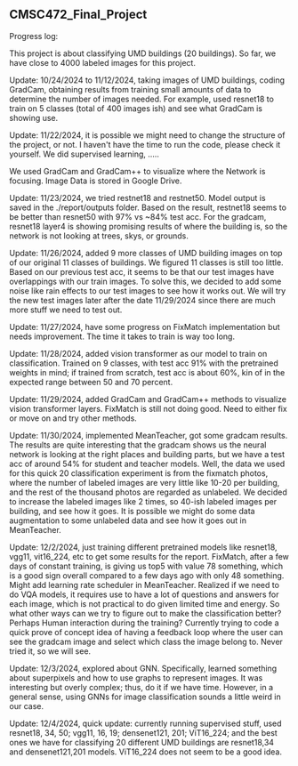 ## CMSC472_Final_Project

Progress log:

This project is about classifying UMD buildings (20 buildings). So far, we have close to 4000 labeled images for this project.


Update: 10/24/2024 to 11/12/2024, taking images of UMD buildings, coding GradCam, obtaining results from training small amounts of data to determine the number of images needed. For example, used resnet18 to train on 5 classes (total of 400 images ish) and see what GradCam is showing use. 


Update: 11/22/2024, it is possible we might need to change the structure of the project, or not.
I haven't have the time to run the code, please check it yourself. We did supervised learning, .....


We used GradCam and GradCam++ to visualize where the Network is focusing. Image Data is stored in Google Drive. 

Update: 11/23/2024, we tried restnet18 and restnet50. Model output is saved in the ./report/outputs folder. Based on the result, restnet18 seems to be better than resnet50 with 97% vs ~84% test acc. For the gradcam, resnet18 layer4 is showing promising results of where the building is, so the network is not looking at trees, skys, or grounds.


Update: 11/26/2024, added 9 more classes of UMD building images on top of our original 11 classes of buildings. We figured 11 classes is still too little. Based on our previous test acc, it seems to be that our test images have overlappings with our train images. To solve this, we decided to add some noise like rain effects to our test images to see how it works out. We will try the new test images later after the date 11/29/2024 since there are much more stuff we need to test out.


Update: 11/27/2024, have some progress on FixMatch implementation but needs improvement. The time it takes to train is way too long.


Update: 11/28/2024, added vision transformer as our model to train on classification. Trained on 9 classes, with test acc 91% with the pretrained weights in mind; if trained from scratch, test acc is about 60%, kin  of in the expected range between 50 and 70 percent.


Update: 11/29/2024, added GradCam and GradCam++ methods to visualize vision transformer layers. FixMatch is still not doing good. Need to either fix or move on and try other methods.


Update: 11/30/2024, implemented MeanTeacher, got some gradcam results. The results are quite interesting that the gradcam shows us the neural network is looking at the right places and building parts, but we have a test acc of around 54% for student and teacher models. Well, the data we used for this quick 20 classification experiment is from the fixmatch photos, where the number of labeled images are very little like 10-20 per building, and the rest of the thousand photos are regarded as unlabeled. We decided to increase the labeled images like 2 times, so 40-ish labeled images per building, and see how it goes. It is possible we might do some data augmentation to some unlabeled data and see how it goes out in MeanTeacher.


Update: 12/2/2024, just training different pretrained models like resnet18, vgg11, vit16_224, etc to get some results for the report. FixMatch, after a few days of constant training, is giving us top5 with value 78 something, which is a good sign overall compared to a few days ago with only 48 something. Might add learning rate scheduler in MeanTeacher. Realized if we need to do VQA models, it requires use to have a lot of questions and answers for each image, which is not practical to do given limited time and energy. So what other ways can we try to figure out to make the classification better? Perhaps Human interaction during the training? Currently trying to code a quick prove of concept idea of having a feedback loop where the user can see the gradcam image and select which class the image belong to. Never tried it, so we will see. 


Update: 12/3/2024, explored about GNN. Specifically, learned something about superpixels and how to use graphs to represent images. It was interesting but overly complex; thus, do it if we have time. However, in a general sense, using GNNs for image classification sounds a little weird in our case.


Update: 12/4/2024, quick update: currently running supervised stuff, used resnet18, 34, 50; vgg11, 16, 19; densenet121, 201; ViT16_224; and the best ones we have for classifying 20 different UMD buildings are resnet18,34 and densenet121,201 models. ViT16_224 does not seem to be a good idea. 
